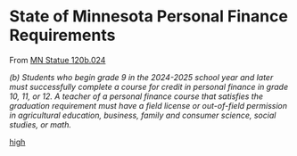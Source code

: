 # State of Minnesota Personal Finance Requirements

From [MN Statue 120b.024](https://www.revisor.mn.gov/statutes/cite/120b.024)

*(b) Students who begin grade 9 in the 2024-2025 school year and later must successfully complete a course for credit in personal finance in grade 10, 11, or 12. A teacher of a personal finance course that satisfies the graduation requirement must have a field license or out-of-field permission in agricultural education, business, family and consumer science, social studies, or math.*


[high](https://www.revisor.mn.gov/statutes/cite/120b.024#:~:text=Subdivision%201.&text=(b)%20Students%20who%20begin%20grade,10%2C%2011%2C%20or%2012.)
